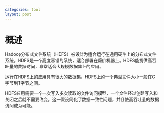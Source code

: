 ```yaml
---
categories: tool
layout: post
---
```


# 概述

Hadoop分布式文件系统（HDFS）被设计为适合运行在通用硬件上的分布式文件系统。HDFS是一个高度容错的系统，适合部署在廉价机器上。HDFS能提供高吞吐量的数据访问，非常适合大规模数据集上的应用。

运行在HDFS上的应用具有很大的数据集。HDFS上的一个典型文件大小一般在G字节到T字节之间。

HDFS应用需要一个一次写入多次读取的文件访问模型，一个文件经过创建写入和关闭之后就不需要改变。这一假设简化了数据一致性问题，并且使高吞吐量的数据访问成为可能。